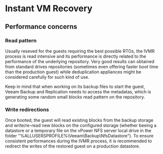 # Instant VM Recovery

## Performance concerns

### Read pattern

Usually reseved for the guests requiring the best possible RTOs, the IVMR process is read intensive and its performance is directly related to the performance of the underlying repository. Very good results can obtained from standard drives repositories (sometimes even offering faster boot time than the production guest) while deduplication appliances might be considered carefully for such kind of use.

Keep in mind that when working on its backup files to start the guest, Veeam Backup and Replication needs to access the metadatas, which is generating some random small blocks read pattern on the repository.

### Write redirections

Once booted, the guest will read existing blocks from the backup storage and write/re-read new blocks on the configured storage (whether beeing a datastore or a temporary file on the vPower NFS server local drive  in the folder "%ALLUSERSPROFILE%\Veeam\Backup\NfsDatastore"). To ensure consistent performances during the IVMR process, it is recommended to redirect the writes of the restored guest on a production datastore.